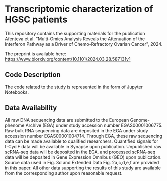 # Transcriptomic characterization of HGSC patients
This repository contains the supporting materials for the publication Afenteva et al. "Multi-Omics Analysis Reveals the Attenuation of the Interferon Pathway as a Driver of Chemo-Refractory Ovarian Cancer", 2024.

The preprint is available here: https://www.biorxiv.org/content/10.1101/2024.03.28.587131v1

## Code Description
The code related to the study is represented in the form of Jupyter Notebooks. 

## Data Availability
All raw DNA sequencing data are submitted to the European Genome-phenome Archive (EGA) under study accession number EGAS00001006775. Raw bulk RNA sequencing data are deposited in the EGA under study accession number EGAS00001004714. Through EGA, these raw sequencing data can be made available to qualified researchers. Quantified signals for t-CycIF data will be available in Synapse upon publication. Unpublished raw scRNA-seq data will be deposited in the EGA, and processed scRNA-seq data will be deposited in Gene Expression Omnibus (GEO) upon publication. Source data used in Fig. 3d and Extended Data Fig. 2a,c,d,e,f are provided in this paper. All other data supporting the results of this study are available from the corresponding author upon reasonable request.
